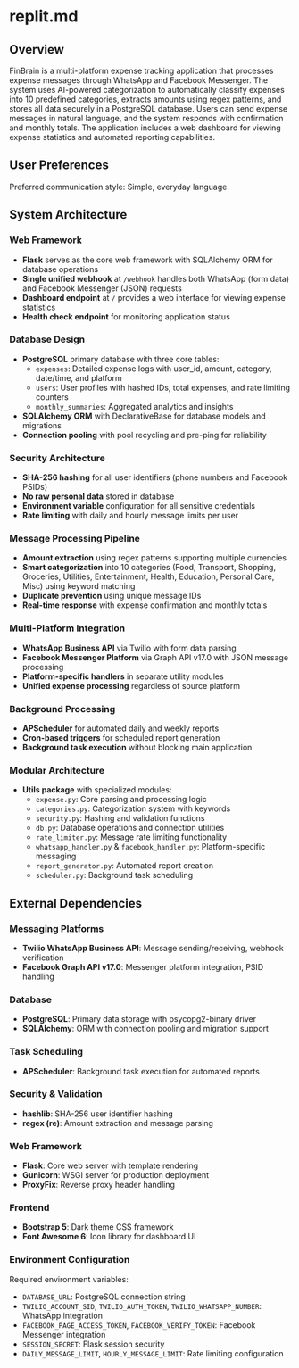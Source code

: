 # replit.md

## Overview

FinBrain is a multi-platform expense tracking application that processes expense messages through WhatsApp and Facebook Messenger. The system uses AI-powered categorization to automatically classify expenses into 10 predefined categories, extracts amounts using regex patterns, and stores all data securely in a PostgreSQL database. Users can send expense messages in natural language, and the system responds with confirmation and monthly totals. The application includes a web dashboard for viewing expense statistics and automated reporting capabilities.

## User Preferences

Preferred communication style: Simple, everyday language.

## System Architecture

### Web Framework
- **Flask** serves as the core web framework with SQLAlchemy ORM for database operations
- **Single unified webhook** at `/webhook` handles both WhatsApp (form data) and Facebook Messenger (JSON) requests
- **Dashboard endpoint** at `/` provides a web interface for viewing expense statistics
- **Health check endpoint** for monitoring application status

### Database Design
- **PostgreSQL** primary database with three core tables:
  - `expenses`: Detailed expense logs with user_id, amount, category, date/time, and platform
  - `users`: User profiles with hashed IDs, total expenses, and rate limiting counters
  - `monthly_summaries`: Aggregated analytics and insights
- **SQLAlchemy ORM** with DeclarativeBase for database models and migrations
- **Connection pooling** with pool recycling and pre-ping for reliability

### Security Architecture
- **SHA-256 hashing** for all user identifiers (phone numbers and Facebook PSIDs)
- **No raw personal data** stored in database
- **Environment variable** configuration for all sensitive credentials
- **Rate limiting** with daily and hourly message limits per user

### Message Processing Pipeline
- **Amount extraction** using regex patterns supporting multiple currencies
- **Smart categorization** into 10 categories (Food, Transport, Shopping, Groceries, Utilities, Entertainment, Health, Education, Personal Care, Misc) using keyword matching
- **Duplicate prevention** using unique message IDs
- **Real-time response** with expense confirmation and monthly totals

### Multi-Platform Integration
- **WhatsApp Business API** via Twilio with form data parsing
- **Facebook Messenger Platform** via Graph API v17.0 with JSON message processing
- **Platform-specific handlers** in separate utility modules
- **Unified expense processing** regardless of source platform

### Background Processing
- **APScheduler** for automated daily and weekly reports
- **Cron-based triggers** for scheduled report generation
- **Background task execution** without blocking main application

### Modular Architecture
- **Utils package** with specialized modules:
  - `expense.py`: Core parsing and processing logic
  - `categories.py`: Categorization system with keywords
  - `security.py`: Hashing and validation functions
  - `db.py`: Database operations and connection utilities
  - `rate_limiter.py`: Message rate limiting functionality
  - `whatsapp_handler.py` & `facebook_handler.py`: Platform-specific messaging
  - `report_generator.py`: Automated report creation
  - `scheduler.py`: Background task scheduling

## External Dependencies

### Messaging Platforms
- **Twilio WhatsApp Business API**: Message sending/receiving, webhook verification
- **Facebook Graph API v17.0**: Messenger platform integration, PSID handling

### Database
- **PostgreSQL**: Primary data storage with psycopg2-binary driver
- **SQLAlchemy**: ORM with connection pooling and migration support

### Task Scheduling
- **APScheduler**: Background task execution for automated reports

### Security & Validation
- **hashlib**: SHA-256 user identifier hashing
- **regex (re)**: Amount extraction and message parsing

### Web Framework
- **Flask**: Core web server with template rendering
- **Gunicorn**: WSGI server for production deployment
- **ProxyFix**: Reverse proxy header handling

### Frontend
- **Bootstrap 5**: Dark theme CSS framework
- **Font Awesome 6**: Icon library for dashboard UI

### Environment Configuration
Required environment variables:
- `DATABASE_URL`: PostgreSQL connection string
- `TWILIO_ACCOUNT_SID`, `TWILIO_AUTH_TOKEN`, `TWILIO_WHATSAPP_NUMBER`: WhatsApp integration
- `FACEBOOK_PAGE_ACCESS_TOKEN`, `FACEBOOK_VERIFY_TOKEN`: Facebook Messenger integration
- `SESSION_SECRET`: Flask session security
- `DAILY_MESSAGE_LIMIT`, `HOURLY_MESSAGE_LIMIT`: Rate limiting configuration